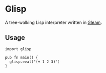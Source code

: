 # Glisp

A tree-walking Lisp interpreter written in [Gleam](https://gleam.run).

## Usage

```gleam
import glisp

pub fn main() {
  glisp.eval("(+ 1 2 3)")
}
```
